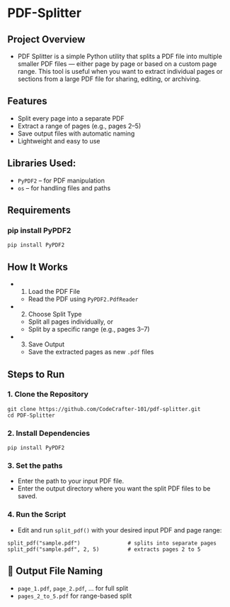 # PDF-Splitter


## Project Overview
- PDF Splitter is a simple Python utility that splits a PDF file into multiple smaller PDF files — either page by page or based on a custom page range. This tool is useful when you want to extract individual pages or sections from a large PDF file for sharing, editing, or archiving.

## Features
- Split every page into a separate PDF
- Extract a range of pages (e.g., pages 2–5)
- Save output files with automatic naming
- Lightweight and easy to use

## Libraries Used:
- `PyPDF2` – for PDF manipulation
- `os` – for handling files and paths

## Requirements
### pip install PyPDF2
````
pip install PyPDF2
````


## How It Works
- 1. Load the PDF File
   - Read the PDF using `PyPDF2.PdfReader`
- 2. Choose Split Type
   - Split all pages individually, or
   - Split by a specific range (e.g., pages 3–7)
- 3. Save Output
   - Save the extracted pages as new `.pdf` files

## Steps to Run
### 1. Clone the Repository
````
git clone https://github.com/CodeCrafter-101/pdf-splitter.git
cd PDF-Splitter
````
### 2. Install Dependencies
````
pip install PyPDF2
````
### 3. Set the paths
- Enter the path to your input PDF file.
- Enter the output directory where you want the split PDF files to be saved.

### 4. Run the Script
- Edit and run `split_pdf()` with your desired input PDF and page range:
````
split_pdf("sample.pdf")               # splits into separate pages
split_pdf("sample.pdf", 2, 5)         # extracts pages 2 to 5
````

## 📂 Output File Naming
- `page_1.pdf`, `page_2.pdf`, ... for full split
- `pages_2_to_5.pdf` for range-based split



